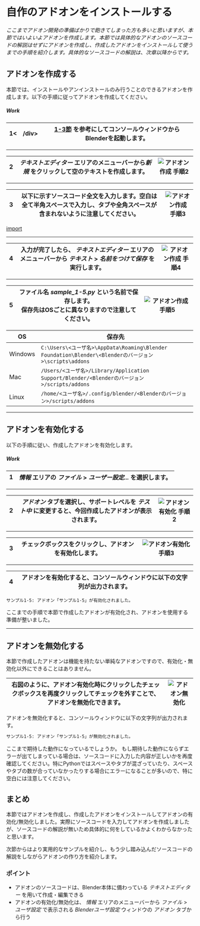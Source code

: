 <div id="sect_title_img_1_5"></div>

<div id="sect_title_text"></div>

# 自作のアドオンをインストールする

<div id="preface"></div>

###### ここまでアドオン開発の準備ばかりで飽きてしまった方も多いと思いますが、本節ではいよいよアドオンを作成します。本節では具体的なアドオンのソースコードの解説はせずにアドオンを作成し、作成したアドオンをインストールして使うまでの手順を紹介します。具体的なソースコードの解説は、次章以降からです。

## アドオンを作成する

本節では、インストールやアンインストールのみ行うことのできるアドオンを作成します。以下の手順に従ってアドオンを作成してください。

<div id="process_title"></div>

##### Work

<div id="process_noimg"></div>

|<div id="box">1<　/div>|[1-3節](03_Prepare_Add-on_development_environment.md) を参考にしてコンソールウィンドウからBlenderを起動します。|
|---|---|

<div id="process_sep"></div>

---

<div id="process"></div>

|<div id="box">2</div>|*テキストエディター* エリアのメニューバーから*新規* をクリックして空のテキストを作成します。|![アドオン作成 手順2](https://dl.dropboxusercontent.com/s/6x7jkbaadtehb2e/blender_make_add-on_2.png "アドオン作成 手順2")|
|---|---|---|

<div id="process_sep"></div>

---

<div id="process"></div>

|<div id="box">3</div>| 以下に示すソースコード全文を入力します。空白は全て半角スペースで入力し、タブや全角スペースが含まれないように注意してください。|![アドオン作成 手順3](https://dl.dropboxusercontent.com/s/yv4zxwqlzljnm10/blender_make_add-on_3.png "アドオン作成 手順3")|
|---|---|---|

[import](../../sample/src/chapter_01/sample_1-5.py)

<div id="process_sep"></div>

---

<div id="process"></div>

|<div id="box">4</div>|入力が完了したら、 *テキストエディター* エリアのメニューバーから *テキスト* > *名前をつけて保存* を実行します。|![アドオン作成 手順4](https://dl.dropboxusercontent.com/s/cbwyg0yebb8loww/blender_make_add-on_4.png "アドオン作成 手順4")|
|---|---|---|

<div id="process_sep"></div>

---

<div id="process"></div>

|<div id="box">5</div>|ファイル名 *sample_1-5.py* という名前で保存します。<br>保存先はOSごとに異なりますので注意してください。|![アドオン作成 手順5](https://dl.dropboxusercontent.com/s/z9ibf7qz2t1jlj7/blender_make_add-on_5.png "アドオン作成 手順5")|
|---|---|---|

|OS|保存先|
|---|---|
|Windows|```C:\Users\<ユーザ名>\AppData\Roaming\Blender Foundation\Blender\<Blenderのバージョン>\scripts\addons```|
|Mac|```/Users/<ユーザ名>/Library/Application Support/Blender/<Blenderのバージョン>/scripts/addons```|
|Linux|```/home/<ユーザ名>/.config/blender/<Blenderのバージョン>/scripts/addons```|

<div id="process_start_end"></div>

---


## アドオンを有効化する

以下の手順に従い、作成したアドオンを有効化します。


<div id="process_title"></div>

##### Work

<div id="process"></div>

|<div id="box">1</div>|*情報* エリアの *ファイル* > *ユーザー設定...* を選択します。|
|---|---|


<div id="process_sep"></div>

---

<div id="process_noimg"></div>

|<div id="box">2</div>|*アドオン* タブを選択し、サポートレベルを *テスト中* に変更すると、今回作成したアドオンが表示されます。|![アドオン有効化 手順2](https://dl.dropboxusercontent.com/s/7p3apgnyvjj8dl0/blender_enable_add-on_2.png "アドオン有効化 手順2")|
|---|---|---|

<div id="process_sep"></div>

---

<div id="process"></div>

|<div id="box">3</div>|チェックボックスをクリックし、アドオンを有効化します。|![アドオン有効化 手順3](https://dl.dropboxusercontent.com/s/d5wd9q0xfdbpvqd/blender_enable_add-on_3.png "アドオン有効化 手順3")|
|---|---|---|

<div id="process_sep"></div>

---

<div id="process_noimg"></div>

|<div id="box">4</div>|アドオンを有効化すると、コンソールウィンドウに以下の文字列が出力されます。|
|---|---|

```sh
サンプル1-5: アドオン「サンプル1-5」が有効化されました。
```

ここまでの手順で本節で作成したアドオンが有効化され、アドオンを使用する準備が整いました。

<div id="process_start_end"></div>

---



## アドオンを無効化する

本節で作成したアドオンは機能を持たない単純なアドオンですので、有効化・無効化以外にできることはありません。

<div id="sidebyside"></div>

|右図のように、アドオン有効化時にクリックしたチェックボックスを再度クリックしてチェックを外すことで、アドオンを無効化できます。|![アドオン無効化](https://dl.dropboxusercontent.com/s/73xlppzkxu21u5w/blender_disable_add-on.png "アドオン無効化")|
|---|---|


アドオンを無効化すると、コンソールウィンドウに以下の文字列が出力されます。

```sh
サンプル1-5: アドオン「サンプル1-5」が無効化されました。
```

<div id="column"></div>

ここまで期待した動作になっているでしょうか。  もし期待した動作にならずエラーが出てしまっている場合は、ソースコードに入力した内容が正しいかを再度確認してください。特にPythonではスペースやタブが混ざっていたり、スペースやタブの数が合っていなかったりする場合にエラーになることが多いので、特に空白には注意してください。

## まとめ

本節ではアドオンを作成し、作成したアドオンをインストールしてアドオンの有効化/無効化しました。実際にソースコードを入力してアドオンを作成しましたが、ソースコードの解説が無いため具体的に何をしているかよくわからなかったと思います。

次節からはより実用的なサンプルを紹介し、もう少し踏み込んだソースコードの解説をしながらアドオンの作り方を紹介します。

<div id="point"></div>

### ポイント

<div id="point_item"></div>

* アドオンのソースコードは、Blender本体に備わっている *テキストエディター* を用いて作成・編集できる
* アドオンの有効化/無効化は、 *情報* エリアのメニューバーから *ファイル* > *ユーザ設定* で表示される *Blenderユーザ設定* ウィンドウの *アドオン* タブから行う
